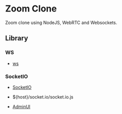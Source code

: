 # Zoom Clone

Zoom clone using NodeJS, WebRTC and Websockets.

## Library

### WS

- [ws](https://www.npmjs.com/package/ws)

### SocketIO

- [SocketIO](https://socket.io/)

- ${host}/socket.io/socket.io.js

- [AdminUI](https://www.npmjs.com/package/@socket.io/admin-ui)
